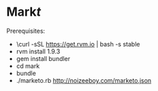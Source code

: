 Mark*t*
====
Prerequisites:

* \curl -sSL https://get.rvm.io | bash -s stable
* rvm install 1.9.3
* gem install bundler
* cd mark
* bundle
* ./marketo.rb http://noizeeboy.com/marketo.json

